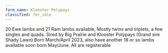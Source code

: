 ```yaml
---
farm_name: Klooster Polypays
classified: for_sale
---
```


20 Ewe lambs and 21 Ram lambs available, Mostly twins and triplets, a few singles and quads. Sired by Big Prairie and Klooster Polypays (Grand sire Shady Lawn) Born March/April 2023, also have another 18 or so lambs available soon born May/June. All are registerable
